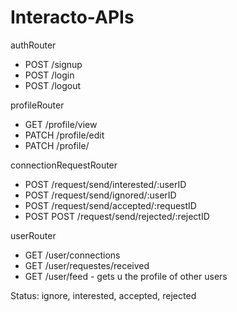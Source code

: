 # Interacto-APIs

 authRouter
 - POST /signup 
 - POST /login
 - POST /logout
 
 profileRouter
 - GET /profile/view
 - PATCH /profile/edit 
 - PATCH /profile/

 connectionRequestRouter
 - POST /request/send/interested/:userID
 - POST /request/send/ignored/:userID
 - POST /request/send/accepted/:requestID
 - POST POST /request/send/rejected/:rejectID

 userRouter
 - GET /user/connections 
 - GET /user/requestes/received
 - GET /user/feed - gets u the profile of other users

  Status: ignore, interested, accepted, rejected



